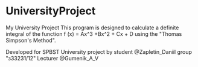 # UniversityProject
My University Project
This program is designed to calculate a definite integral of the function f (x) = Ax^3 +Bx^2 + Cx + D
using the "Thomas Simpson's Method".

Developed for SPBST University project by student @Zapletin_Daniil group "з33231/12" 
Lecturer @Gumenik_A_V
